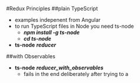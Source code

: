 #Redux Principles
##plain TypeScript
* examples indepenent from Angular
* to run TypeScript files in Node you need ts-node
    * ***npm install -g ts-node***
    * ***cd ts-node*** 
* **ts-node** ***reducer***

##with Observables
* **ts-node** ***reducer_with_observables***
    * fails in the end deliberately after trying to a 
